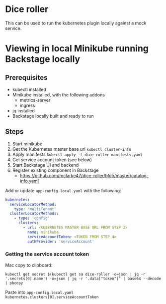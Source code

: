 # Dice roller

This can be used to run the kubernetes plugin locally against a mock service.

# Viewing in local Minikube running Backstage locally

## Prerequisites

- kubectl installed
- Minikube installed, with the following addons
  - metrics-server
  - ingress
- jq installed
- Backstage locally built and ready to run

## Steps

1. Start minikube
2. Get the Kubernetes master base url `kubectl cluster-info`
3. Apply manifests `kubectl apply -f dice-roller-manifests.yaml`
4. Get service account token (see below)
5. Start Backstage UI and backend
6. Register existing component in Backstage
   - https://github.com/mclarke47/dice-roller/blob/master/catalog-info.yaml

Add or update `app-config.local.yaml` with the following:

```yaml
kubernetes:
  serviceLocatorMethod:
    type: 'multiTenant'
  clusterLocatorMethods:
    - type: 'config'
      clusters:
        - url: <KUBERNETES MASTER BASE URL FROM STEP 2>
          name: minikube
          serviceAccountToken: <TOKEN FROM STEP 4>
          authProvider: 'serviceAccount'
```

### Getting the service account token

Mac copy to clipboard:

```
kubectl get secret $(kubectl get sa dice-roller -o=json | jq -r '.secrets[0].name') -o=json | jq -r '.data["token"]' | base64 --decode | pbcopy
```

Paste into `app-config.local.yaml` `kubernetes.clusters[0].serviceAccountToken`
